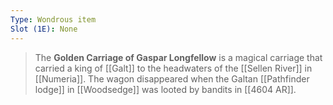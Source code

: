 ```yaml
---
Type: Wondrous item
Slot (1E): None
---
```


> The **Golden Carriage of Gaspar Longfellow** is a magical carriage that carried a king of [[Galt]] to the headwaters of the [[Sellen River]] in [[Numeria]]. The wagon disappeared when the Galtan [[Pathfinder lodge]] in [[Woodsedge]] was looted by bandits in [[4604 AR]].







